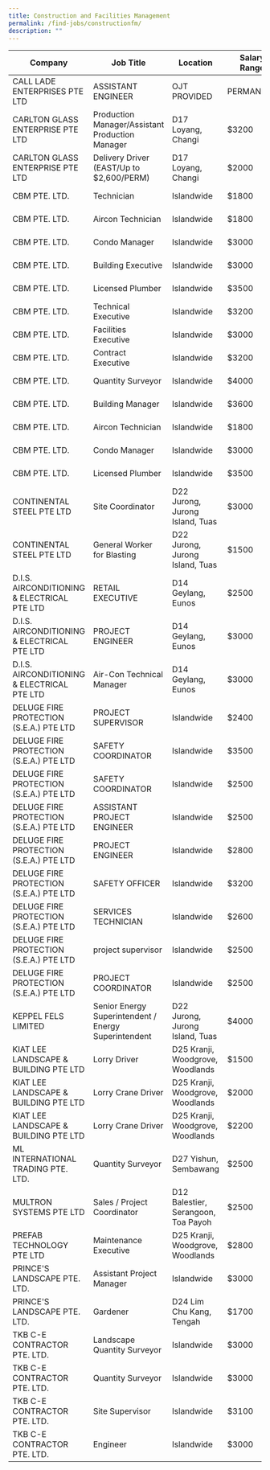 ```yaml
---
title: Construction and Facilities Management
permalink: /find-jobs/constructionfm/
description: ""
---
```

|Company|Job Title|Location|Salary Range|Link|
|--------|--------|--------|--------|--------|
|CALL LADE ENTERPRISES PTE LTD|ASSISTANT ENGINEER | OJT PROVIDED | PERMANENT|Islandwide|\$2200|[Apply here](https://www.mycareersfuture.gov.sg/job/building-construction/assistant-engineer-ojt-provided-permanent-call-lade-enterprises-1cff5d0d6b1a65129cbfc6d6e26aa678)|
|CARLTON GLASS ENTERPRISE PTE LTD|Production Manager/Assistant Production Manager|D17 Loyang, Changi|\$3200|[Apply here](https://www.mycareersfuture.gov.sg/job/building-construction/production-managerassistant-production-manager-carlton-glass-enterprise-26258dbea4b298f262027fa7ab70c867)|
|CARLTON GLASS ENTERPRISE PTE LTD|Delivery Driver (EAST/Up to $2,600/PERM)|D17 Loyang, Changi|\$2000|[Apply here](https://www.mycareersfuture.gov.sg/job/building-construction/delivery-driver-carlton-glass-enterprise-f6ab9ffd177e8b1fe9b67cae3f13b887)|
|CBM PTE. LTD.|Technician|Islandwide|\$1800|[Apply here](https://www.mycareersfuture.gov.sg/job/building-construction/technician-cbm-00cb57b0858f32d6d2a86c85043a3117)|
|CBM PTE. LTD.|Aircon Technician|Islandwide|\$1800|[Apply here](https://www.mycareersfuture.gov.sg/job/building-construction/aircon-technician-cbm-78b4d34ff25aff384484ce27caf48306)|
|CBM PTE. LTD.|Condo Manager|Islandwide|\$3000|[Apply here](https://www.mycareersfuture.gov.sg/job/building-construction/condo-manager-cbm-9864da54eada6f3a46d45145a3917bf4)|
|CBM PTE. LTD.|Building Executive|Islandwide|\$3000|[Apply here](https://www.mycareersfuture.gov.sg/job/building-construction/building-executive-cbm-a6292ebe26cede8df940c1a2a9b3250a)|
|CBM PTE. LTD.|Licensed Plumber|Islandwide|\$3500|[Apply here](https://www.mycareersfuture.gov.sg/job/building-construction/licensed-plumber-cbm-bdfc5fa647735787a1eeeebf48aa09da)|
|CBM PTE. LTD.|Technical Executive|Islandwide|\$3200|[Apply here](https://www.mycareersfuture.gov.sg/job/building-construction/technical-executive-cbm-c3f5ac819084fbeaaa9e229b027a0aa3)|
|CBM PTE. LTD.|Facilities Executive|Islandwide|\$3000|[Apply here](https://www.mycareersfuture.gov.sg/job/building-construction/facilities-executive-cbm-1b62268f04ab82a05a31e943ac383a8f)|
|CBM PTE. LTD.|Contract Executive|Islandwide|\$3200|[Apply here](https://www.mycareersfuture.gov.sg/job/building-construction/contract-executive-cbm-edfde8714192620541097b040649bff3)|
|CBM PTE. LTD.|Quantity Surveyor|Islandwide|\$4000|[Apply here](https://www.mycareersfuture.gov.sg/job/building-construction/quantity-surveyor-cbm-db209f5c163f5652214e3e432e2ed295)|
|CBM PTE. LTD.|Building Manager|Islandwide|\$3600|[Apply here](https://www.mycareersfuture.gov.sg/job/building-construction/building-manager-cbm-067141dbad030ab667b7993ceaff86f7)|
|CBM PTE. LTD.|Aircon Technician|Islandwide|\$1800|[Apply here](https://www.mycareersfuture.gov.sg/job/building-construction/aircon-technician-cbm-0c04f42bc28248145b564d0575153f31)|
|CBM PTE. LTD.|Condo Manager|Islandwide|\$3000|[Apply here](https://www.mycareersfuture.gov.sg/job/building-construction/condo-manager-cbm-4ba2e1ad1026cfb5689f17377408414b)|
|CBM PTE. LTD.|Licensed Plumber|Islandwide|\$3500|[Apply here](https://www.mycareersfuture.gov.sg/job/building-construction/licensed-plumber-cbm-d82599e8180f1f5e1f2f05a06b7042e2)|
|CONTINENTAL STEEL PTE LTD|Site Coordinator |D22 Jurong, Jurong Island, Tuas|\$3000|[Apply here](https://www.mycareersfuture.gov.sg/job/building-construction/site-coordinator-continental-steel-d6c60850b58df507aee8cd4d37ad1225)|
|CONTINENTAL STEEL PTE LTD|General Worker for Blasting|D22 Jurong, Jurong Island, Tuas|\$1500|[Apply here](https://www.mycareersfuture.gov.sg/job/building-construction/general-worker-blasting-continental-steel-f64da5a14bcbda55d5342f4acbeba488)|
|D.I.S. AIRCONDITIONING & ELECTRICAL PTE LTD|RETAIL EXECUTIVE|D14 Geylang, Eunos|\$2500|[Apply here](https://www.mycareersfuture.gov.sg/job/building-construction/retail-executive-dis-airconditioning-electrical-7515eb8206de9c0c2366318c74e8ff9f)|
|D.I.S. AIRCONDITIONING & ELECTRICAL PTE LTD|PROJECT ENGINEER|D14 Geylang, Eunos|\$3000|[Apply here](https://www.mycareersfuture.gov.sg/job/building-construction/project-engineer-dis-airconditioning-electrical-af4033335295216f1a300b92daede46f)|
|D.I.S. AIRCONDITIONING & ELECTRICAL PTE LTD|Air-Con Technical Manager|D14 Geylang, Eunos|\$3000|[Apply here](https://www.mycareersfuture.gov.sg/job/building-construction/air-con-technical-manager-dis-airconditioning-electrical-4046086763ab0a0ac67bcd172c900fdd)|
|DELUGE FIRE PROTECTION (S.E.A.) PTE LTD|PROJECT SUPERVISOR|Islandwide|\$2400|[Apply here](https://www.mycareersfuture.gov.sg/job/building-construction/project-supervisor-deluge-fire-protection-5446e2adf6fd4c8d84dc0e27647d5d4c)|
|DELUGE FIRE PROTECTION (S.E.A.) PTE LTD|SAFETY COORDINATOR|Islandwide|\$3500|[Apply here](https://www.mycareersfuture.gov.sg/job/building-construction/safety-coordinator-deluge-fire-protection-bbfa1eb5623dd0d6a365f6e2106ca267)|
|DELUGE FIRE PROTECTION (S.E.A.) PTE LTD|SAFETY COORDINATOR|Islandwide|\$2500|[Apply here](https://www.mycareersfuture.gov.sg/job/building-construction/safety-coordinator-deluge-fire-protection-8c271bccb96b992bcb8cc245ed7dc487)|
|DELUGE FIRE PROTECTION (S.E.A.) PTE LTD|ASSISTANT PROJECT ENGINEER|Islandwide|\$2500|[Apply here](https://www.mycareersfuture.gov.sg/job/building-construction/assistant-project-engineer-deluge-fire-protection-d3d65ebab06c9d60928dc72adfcba238)|
|DELUGE FIRE PROTECTION (S.E.A.) PTE LTD|PROJECT ENGINEER|Islandwide|\$2800|[Apply here](https://www.mycareersfuture.gov.sg/job/building-construction/project-engineer-deluge-fire-protection-ff83e62752303f0cab337c221358e851)|
|DELUGE FIRE PROTECTION (S.E.A.) PTE LTD|SAFETY OFFICER|Islandwide|\$3200|[Apply here](https://www.mycareersfuture.gov.sg/job/building-construction/safety-officer-deluge-fire-protection-151517e183e178b7a9e9a8ddbcd7c1ea)|
|DELUGE FIRE PROTECTION (S.E.A.) PTE LTD|SERVICES TECHNICIAN|Islandwide|\$2600|[Apply here](https://www.mycareersfuture.gov.sg/job/building-construction/services-technician-deluge-fire-protection-7f4cbb6b810d6ee641b38a816fc92417)|
|DELUGE FIRE PROTECTION (S.E.A.) PTE LTD|project supervisor|Islandwide|\$2500|[Apply here](https://www.mycareersfuture.gov.sg/job/building-construction/project-supervisor-deluge-fire-protection-9e41cbb81c8c6385d4e4dbaef2381451)|
|DELUGE FIRE PROTECTION (S.E.A.) PTE LTD|PROJECT COORDINATOR|Islandwide|\$2500|[Apply here](https://www.mycareersfuture.gov.sg/job/building-construction/project-coordinator-deluge-fire-protection-ccf81b6e493ab19aaeabebbd0805a96c)|
|KEPPEL FELS LIMITED|Senior Energy Superintendent / Energy Superintendent|D22 Jurong, Jurong Island, Tuas|\$4000|[Apply here](https://www.mycareersfuture.gov.sg/job/building-construction/senior-energy-superintendent-energy-superintendent-keppel-fels-70545a6862c64217b4d664713ffa81f1)|
|KIAT LEE LANDSCAPE & BUILDING PTE LTD|Lorry Driver|D25 Kranji, Woodgrove, Woodlands|\$1500|[Apply here](https://www.mycareersfuture.gov.sg/job/building-construction/lorry-driver-kiat-lee-landscape-building-2a126090747c9bd9c35ef510c1aca136)|
|KIAT LEE LANDSCAPE & BUILDING PTE LTD|Lorry Crane Driver|D25 Kranji, Woodgrove, Woodlands|\$2000|[Apply here](https://www.mycareersfuture.gov.sg/job/building-construction/lorry-crane-driver-kiat-lee-landscape-building-2a27a4bfea33a503921a2fd223d817be)|
|KIAT LEE LANDSCAPE & BUILDING PTE LTD|Lorry Crane Driver|D25 Kranji, Woodgrove, Woodlands|\$2200|[Apply here](https://www.mycareersfuture.gov.sg/job/building-construction/lorry-crane-driver-kiat-lee-landscape-building-d2b8eb151f9d2636e5d01af7a2e44840)|
|ML INTERNATIONAL TRADING PTE. LTD.|Quantity Surveyor|D27 Yishun, Sembawang|\$2500|[Apply here](https://www.mycareersfuture.gov.sg/job/building-construction/quantity-surveyor-ml-international-trading-5e9cff87d28cb72e55a86d5c66bc8c42)|
|MULTRON SYSTEMS PTE LTD|Sales / Project Coordinator|D12 Balestier, Serangoon, Toa Payoh|\$2500|[Apply here](https://www.mycareersfuture.gov.sg/job/building-construction/sales-project-coordinator-multron-systems-08d190403e9e9841ba29116684e7cff8)|
|PREFAB TECHNOLOGY PTE LTD|Maintenance Executive|D25 Kranji, Woodgrove, Woodlands|\$2800|[Apply here](https://www.mycareersfuture.gov.sg/job/building-construction/maintenance-executive-prefab-technology-3020aedbc276482d0395029f10b5c789)|
|PRINCE'S LANDSCAPE PTE. LTD.|Assistant Project Manager|Islandwide|\$3000|[Apply here](https://www.mycareersfuture.gov.sg/job/building-construction/assistant-project-manager-princes-landscape-2fe943a60eaaf39d8100ba90f90d74a9)|
|PRINCE'S LANDSCAPE PTE. LTD.|Gardener|D24 Lim Chu Kang, Tengah|\$1700|[Apply here](https://www.mycareersfuture.gov.sg/job/building-construction/gardener-princes-landscape-bb1b5cd886bc13a7bd009d5c2933bdb6)|
|TKB C-E CONTRACTOR PTE. LTD.|Landscape Quantity Surveyor|Islandwide|\$3000|[Apply here](https://www.mycareersfuture.gov.sg/job/building-construction/landscape-quantity-surveyor-tkb-c-e-contractor-3e1e9de345f9cd1547b2427c6da68fa4)|
|TKB C-E CONTRACTOR PTE. LTD.|Quantity Surveyor|Islandwide|\$3000|[Apply here](https://www.mycareersfuture.gov.sg/job/building-construction/quantity-surveyor-tkb-c-e-contractor-d5e4fc0fafc1fd36a84d094aa7d31505)|
|TKB C-E CONTRACTOR PTE. LTD.|Site Supervisor|Islandwide|\$3100|[Apply here](https://www.mycareersfuture.gov.sg/job/building-construction/site-supervisor-tkb-c-e-contractor-aa307b85e958c716116257bcf04fcfaf)|
|TKB C-E CONTRACTOR PTE. LTD.|Engineer|Islandwide|\$3000|[Apply here](https://www.mycareersfuture.gov.sg/job/building-construction/engineer-tkb-c-e-contractor-bff9836574641f655060a1bb4ded62ae)|
